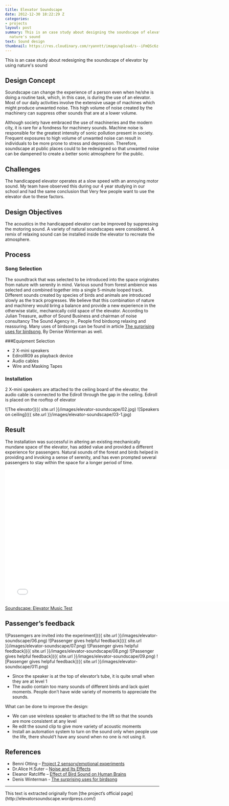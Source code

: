 ```yaml
---
title: Elevator Soundscape
date: 2012-12-30 18:22:29 Z
categories:
- projects
layout: post
summary: This is an case study about designing the soundscape of elevator by using
  nature's sound
text: Sound design
thumbnail: https://res.cloudinary.com/ryanntt/image/upload/s--iFmQSc6z--/c_fill,h_541,w_768/v1506671444/elevator-soundscape/thumbnail_e32eiy.jpg
---
```


This is an case study about redesigning the soundscape of elevator by using nature's sound

## Design Concept

Soundscape can change the experience of a person even when he/she is doing a routine task, which, in this case, is during the use of an elevator. Most of our daily activities involve the extensive usage of machines which might produce unwanted noise. This high volume of  noise created by the machinery can suppress other sounds that are at a lower volume.

Although society have embraced the use of machineries and the modern city, it is rare for a fondness for machinery sounds. Machine noise is responsible for the greatest intensity of sonic pollution present in society. Frequent exposures to high volume of unwanted noise can result in individuals to be more prone to stress and depression. Therefore, soundscape at public places could to be redesigned so that unwanted noise can be dampened to create a better sonic atmosphere for the public.


## Challenges
The handicapped elevator operates at a slow speed with an annoying motor sound. My team have observed this during our 4 year studying in our school and had the same conclusion that Very few people want to use the elevator due to these factors.

## Design Objectives
The acoustics in the handicapped elevator can be improved by suppressing the motoring sound.  A variety of natural soundscapes were considered. A remix of relaxing sound can be installed inside the elevator to recreate the atmosphere.

## Process

### Song Selection
The soundtrack that was selected to be introduced into the space originates from nature with serenity in mind. Various sound from forest ambience was selected and combined together into a single 5-minute looped track. Different sounds created by species of birds and animals are introduced slowly as the track progresses. We believe that this combination of nature and machinery would bring a balance and provide a new experience in the otherwise static, mechanically cold space of the elevator. According to Julian Treasure, author of Sound Business and chairman of noise consultancy The Sound Agency in , People find birdsong relaxing and reassuring. Many uses of birdsongs can be found in article [The surprising uses for birdsong](http://www.bbc.co.uk/news/magazine-22298779), By Denise Winterman as well.

###Equipment Selection

- 2 X-mini speakers
- EdirollR09 as playback device
- Audio cables
- Wire and Masking Tapes

### Installation

2 X-mini speakers are attached to the ceiling board of the elevator, the audio cable is connected to the Ediroll through the gap in the ceiling. Ediroll is placed on the rooftop of elevator

![The elevator]({{ site.url }}/images/elevator-soundscape/02.jpg)
![Speakers on ceiling]({{ site.url }}/images/elevator-soundscape/03-1.jpg)

## Result

The installation was successful in altering an existing mechanically mundane space of the elevator, has added value and provided a different experience for passengers.
Natural sounds of the forest and birds helped in providing and invoking a sense of serenity, and has even prompted several passengers to stay within the space for a longer period of time.

<div class="my-video [vimeo, widescreen]">
  <iframe src="//player.vimeo.com/video/52753195" width="768" height="431" frameborder="0" webkitallowfullscreen mozallowfullscreen allowfullscreen></iframe> <p><a href="http://vimeo.com/52753195">Soundscape: Elevator Music Test</a></p>
</div>

## Passenger’s feedback

![Passemgers are invited into the experiment]({{ site.url }}/images/elevator-soundscape/06.png)
![Passenger gives helpful feedback]({{ site.url }}/images/elevator-soundscape/07.png)
![Passenger gives helpful feedback]({{ site.url }}/images/elevator-soundscape/08.png)
![Passenger gives helpful feedback]({{ site.url }}/images/elevator-soundscape/09.png)
![Passenger gives helpful feedback]({{ site.url }}/images/elevator-soundscape/011.png)

- Since the speaker is at the top of elevator’s tube, it is quite small when they are at level 1
- The audio contain too many sounds of different birds and lack quiet moments. People don’t have wide variety of moments to appreciate the sounds. 

What can be done to improve the design:

- We can use wireless speaker to attached to the lift so that the sounds are more consistent at any level
- Re edit the sound clip to give more variety of acoustic moments
- Install an automation system to turn on the sound only when people use the life, there should’t have any sound when no one is not using it. 


## References

- Benni Otting – [Project 2 sensory/emotional experiments](http://benniottingccdn331.blogspot.sg/2012/09/ccdn-231-project-3-sensory-emotional.html)
- Dr.Alice H.Suter – [Noise and Its Effects](http://www.askmar.com/Noise/Noise%20Effects.pdf)
- Eleanor Ratcliffe – [Effect of Bird Sound on Human Brains](http://www.mnn.com/earth-matters/animals/blogs/can-bird-songs-boost-your-brain)
- Denis Winterman - [The surprising uses for birdsong](http://www.bbc.co.uk/news/magazine-22298779)

<hr/>
This text is extracted originally from [the project’s official page](http://elevatorsoundscape.wordpress.com/)